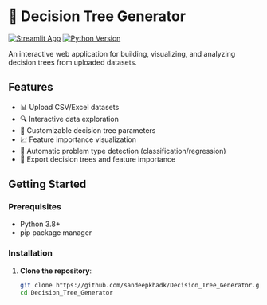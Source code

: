 #  🌳 Decision Tree Generator

[![Streamlit App](https://static.streamlit.io/badges/streamlit_badge_black_white.svg)](https://your-app-url.streamlit.app/)
[![Python Version](https://img.shields.io/badge/python-3.8%2B-blue)](https://www.python.org/downloads/)

An interactive web application for building, visualizing, and analyzing decision trees from uploaded datasets.


## Features

-  📊 Upload CSV/Excel datasets
-  🔍 Interactive data exploration
-  🌳 Customizable decision tree parameters
-  📈 Feature importance visualization
-  🎯 Automatic problem type detection (classification/regression)
-  💾 Export decision trees and feature importance

## Getting Started

### Prerequisites

- Python 3.8+
- pip package manager

### Installation

1. **Clone the repository**:
   ```bash
   git clone https://github.com/sandeepkhadk/Decision_Tree_Generator.git
   cd Decision_Tree_Generator
